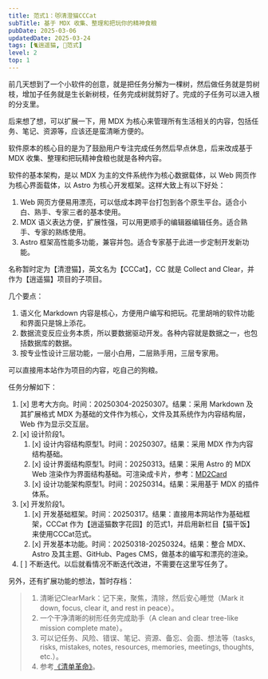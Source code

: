 ```yaml
---
title: 范式1：😻清澄猫CCCat
subTitle: 基于 MDX 收集、整理和把玩你的精神食粮
pubDate: 2025-03-06
updatedDate: 2025-03-24
tags: [🐈逍遥猫, 💛范式]
level: 2
top: 1
---
```


前几天想到了一个小软件的创意，就是把任务分解为一棵树，然后做任务就是剪树枝，增加子任务就是生长新树枝，任务完成树就剪好了。完成的子任务可以进入根的分支里。

后来想了想，可以扩展一下，用 MDX 为核心来管理所有生活相关的内容，包括任务、笔记、资源等，应该还是蛮清晰方便的。

软件原本的核心目的是为了鼓励用户专注完成任务然后早点休息，后来改成基于 MDX 收集、整理和把玩精神食粮也就是各种内容。

软件的基本架构，是以 MDX 为主的文件系统作为核心数据载体，以 Web 网页作为核心界面载体，以 Astro 为核心开发框架。这样大致上有以下好处：

1. Web 网页方便易用漂亮，可以低成本跨平台打包到各个原生平台。适合小白、熟手、专家三者的基本使用。
2. MDX 语义表达方便，扩展性强，可以用更顺手的编辑器编辑任务。适合熟手、专家的熟练使用。
3. Astro 框架高性能多功能，兼容并包。适合专家基于此进一步定制开发新功能。

名称暂时定为【清澄猫】，英文名为【CCCat】，CC 就是 Collect and Clear，并作为【逍遥猫】项目的子项目。

几个要点：

1. 语义化 Markdown 内容是核心，方便用户编写和把玩。花里胡哨的软件功能和界面只是锦上添花。
2. 数据流变反应业务本质，所以要数据驱动开发。各种内容就是数据之一，也包括数据库的数据。
3. 按专业性设计三层功能，一层小白用，二层熟手用，三层专家用。

可以直接用本站作为项目的内容，吃自己的狗粮。

任务分解如下：

1. [x] 思考大方向。时间：20250304-20250307。结果：采用 Markdown 及其扩展格式 MDX 为基础的文件作为核心，文件及其系统作为内容结构层，Web 作为显示交互层。
2. [x] 设计阶段1。
    1. [x] 设计内容结构原型1。时间：20250307。结果：采用 MDX 作为内容结构基础。
    2. [x] 设计界面结构原型1。时间：20250313。结果：采用 Astro 的 MDX Web 渲染作为界面结构基础。可渲染成卡片，参考：[MD2Card](https://md2card.com)
    3. [x] 设计功能架构原型1。时间：20250314。结果：采用基于 MDX 的插件体系。
3. [x] 开发阶段1。
    1. [x] 开发基础框架。时间：20250317。结果：直接用本网站作为基础框架，CCCat 作为【逍遥猫数字花园】的范式1，并启用新栏目【猫干饭】来使用CCCat范式。
    2. [x] 开发基本功能。时间：20250318-20250324。结果：整合 MDX、Astro 及其主题、GitHub、Pages CMS，做基本的编写和漂亮的渲染。
4. [ ] 不断迭代。以后就看情况不断迭代改进，不需要在这里写任务了。

另外，还有扩展功能的想法，暂时存档：

> 1. 清晰记ClearMark：记下来，聚焦，清除，然后安心睡觉（Mark it down, focus, clear it, and rest in peace）。
> 2. 一个干净清晰的树形任务完成助手（A clean and clear tree-like mission complete mate）。
> 3. 可以记任务、风险、错误、笔记、资源、备忘、会面、想法等（tasks, risks, mistakes, notes, resources, memories, meetings, thoughts, etc.）。
> 4. 参考[《清单革命》](https://book.douban.com/subject/36103576/)。
